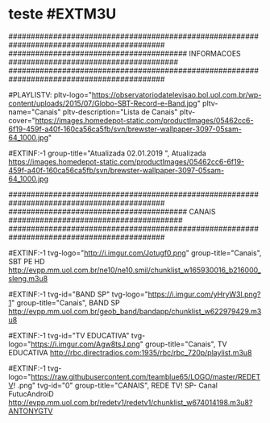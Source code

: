 # teste #EXTM3U

###########################################################################################
######################################## INFORMACOES ######################################
###########################################################################################

#PLAYLISTV: pltv-logo="https://observatoriodatelevisao.bol.uol.com.br/wp-content/uploads/2015/07/Globo-SBT-Record-e-Band.jpg" pltv-name="Canais" pltv-description="Lista de Canais" pltv-cover="https://images.homedepot-static.com/productImages/05462cc6-6f19-459f-a40f-160ca56ca5fb/svn/brewster-wallpaper-3097-05sam-64_1000.jpg"

#EXTINF:-1 group-title="Atualizada 02.01.2019 ", Atualizada
https://images.homedepot-static.com/productImages/05462cc6-6f19-459f-a40f-160ca56ca5fb/svn/brewster-wallpaper-3097-05sam-64_1000.jpg



###########################################################################################
########################################   CANAIS   #######################################
###########################################################################################

#EXTINF:-1 tvg-logo="http://i.imgur.com/Jotugf0.png" group-title="Canais", SBT PE HD
http://evpp.mm.uol.com.br/ne10/ne10.smil/chunklist_w165930016_b216000_sleng.m3u8

#EXTINF:-1 tvg-id="BAND SP" tvg-logo="https://i.imgur.com/yHryW3l.png?1" group-title="Canais", BAND SP
http://evpp.mm.uol.com.br/geob_band/bandapp/chunklist_w622979429.m3u8

#EXTINF:-1 tvg-id="TV EDUCATIVA" tvg-logo="https://i.imgur.com/Agw8tsJ.png" group-title="Canais", TV EDUCATIVA
http://rbc.directradios.com:1935/rbc/rbc_720p/playlist.m3u8

#EXTINF:-1 tvg-logo="https://raw.githubusercontent.com/teamblue65/LOGO/master/REDETV! .png" tvg-id="0" group-title="CANAIS", REDE TV! SP- Canal FutucAndroiD
http://evpp.mm.uol.com.br/redetv1/redetv1/chunklist_w674014198.m3u8?ANTONYGTV 
